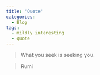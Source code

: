 ```yaml
---
title: "Quote"
categories:
  - Blog
tags:
  - mildly interesting
  - quote
---
```


> What you seek is seeking you.
  
> Rumi